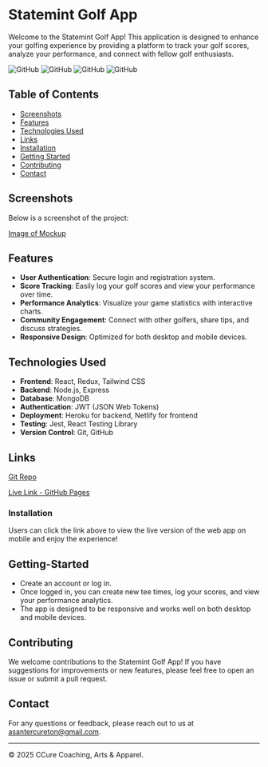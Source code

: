 # Statemint Golf App
Welcome to the Statemint Golf App! This application is designed to enhance your golfing experience by providing a platform to track your golf scores, analyze your performance, and connect with fellow golf enthusiasts.

![GitHub](https://img.shields.io/github/repo-size/asantercureton/statemint-golf-app?style=plastic) ![GitHub](https://img.shields.io/github/last-commit/asantercureton/statemint-golf-app?style=plastic) ![GitHub](https://img.shields.io/github/languages/top/asantercureton/statemint-golf-app?style=plastic) ![GitHub](https://img.shields.io/github/followers/asantercureton?style=social)


## Table of Contents
- [Screenshots](#screenshots)
- [Features](#features)
- [Technologies Used](#technologies-used)
- [Links](#links)
- [Installation](#installation)
- [Getting Started](#getting-started)
- [Contributing](#contributing)
- [Contact](#contact)


## Screenshots
Below is a screenshot of the project:

[Image of Mockup](./client/public/assets/images/statemint-golf-mockup.png)


## Features
- **User Authentication**: Secure login and registration system.
- **Score Tracking**: Easily log your golf scores and view your performance over time.
- **Performance Analytics**: Visualize your game statistics with interactive charts.   
- **Community Engagement**: Connect with other golfers, share tips, and discuss strategies.
- **Responsive Design**: Optimized for both desktop and mobile devices.


## Technologies Used
- **Frontend**: React, Redux, Tailwind CSS
- **Backend**: Node.js, Express
- **Database**: MongoDB
- **Authentication**: JWT (JSON Web Tokens)
- **Deployment**: Heroku for backend, Netlify for frontend
- **Testing**: Jest, React Testing Library
- **Version Control**: Git, GitHub

## Links
[Git Repo](https://github.com/asantercureton/therapeutic-typewriter)

[Live Link - GitHub Pages](https://asantercureton.github.io/therapeutic-typewriter/)


### Installation
Users can click the link above to view the live version of the web app on mobile and enjoy the experience!


## Getting-Started
- Create an account or log in.
- Once logged in, you can create new tee times, log your scores, and view your performance analytics.
- The app is designed to be responsive and works well on both desktop and mobile devices.


## Contributing
We welcome contributions to the Statemint Golf App! If you have suggestions for improvements or new features, please feel free to open an issue or submit a pull request.


## Contact
For any questions or feedback, please reach out to us at [asantercureton@gmail.com](mailto:asantercureton@gmail.com).


---
© 2025 CCure Coaching, Arts & Apparel.

